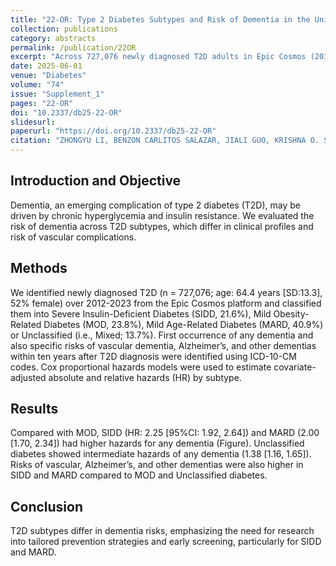 ```yaml
---
title: "22-OR: Type 2 Diabetes Subtypes and Risk of Dementia in the United States"
collection: publications
category: abstracts
permalink: /publication/22OR
excerpt: "Across 727,076 newly diagnosed T2D adults in Epic Cosmos (2012–2023), dementia risk over 10 years differed by T2D subtype: higher in SIDD and MARD versus MOD, with Unclassified intermediate."
date: 2025-06-01
venue: "Diabetes"
volume: "74"
issue: "Supplement_1"
pages: "22-OR"
doi: "10.2337/db25-22-OR"
slidesurl:
paperurl: "https://doi.org/10.2337/db25-22-OR"
citation: "ZHONGYU LI, BENZON CARLITOS SALAZAR, JIALI GUO, KRISHNA O. SANAKA, ANNA KAHKOSKA, PRIYANTHANMA VELLANKI, MOHAMMED K. ALI, JITHIN SAM VARGHESE; 22-OR: Type 2 Diabetes Subtypes and Risk of Dementia in the United States. Diabetes 20 June 2025; 74 (Supplement_1): 22–OR. https://doi.org/10.2337/db25-22-OR"
---
```


## Introduction and Objective

Dementia, an emerging complication of type 2 diabetes (T2D), may be driven by chronic hyperglycemia and insulin resistance. 
We evaluated the risk of dementia across T2D subtypes, which differ in clinical profiles and risk of vascular complications.

## Methods

We identified newly diagnosed T2D (n = 727,076; age: 64.4 years [SD:13.3], 52% female) over 2012-2023 from the Epic Cosmos 
platform and classified them into Severe Insulin-Deficient Diabetes (SIDD, 21.6%), Mild Obesity-Related Diabetes (MOD, 23.8%), 
Mild Age-Related Diabetes (MARD, 40.9%) or Unclassified (i.e., Mixed; 13.7%). First occurrence of any dementia and also 
specific risks of vascular dementia, Alzheimer’s, and other dementias within ten years after T2D diagnosis were identified 
using ICD-10-CM codes. Cox proportional hazards models were used to estimate covariate-adjusted absolute and relative 
hazards (HR) by subtype.

## Results

Compared with MOD, SIDD (HR: 2.25 [95%CI: 1.92, 2.64]) and MARD (2.00 [1.70, 2.34]) had higher hazards for any dementia 
(Figure). Unclassified diabetes showed intermediate hazards of any dementia (1.38 [1.16, 1.65]). Risks of vascular, 
Alzheimer’s, and other dementias were also higher in SIDD and MARD compared to MOD and Unclassified diabetes.

## Conclusion

T2D subtypes differ in dementia risks, emphasizing the need for research into tailored prevention strategies and early 
screening, particularly for SIDD and MARD.

